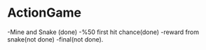 # ActionGame
-Mine and Snake (done)
-%50 first hit chance(done)
-reward from snake(not done)
-final(not done).
